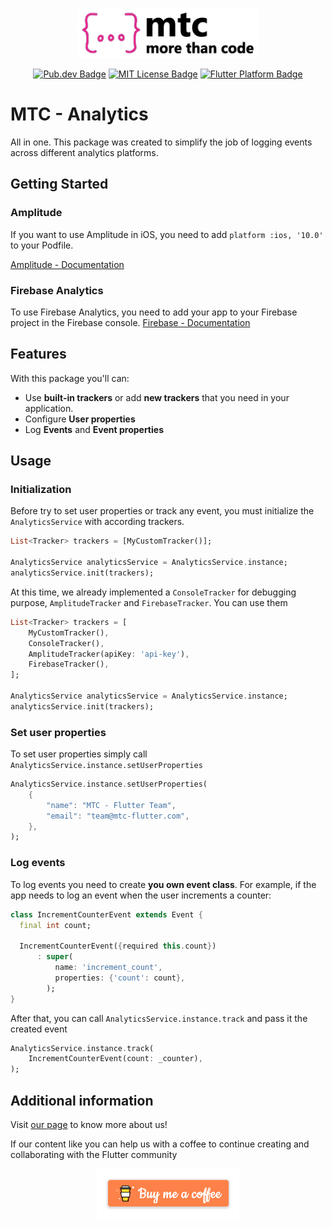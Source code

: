 <p align="center">
	<img src="https://raw.githubusercontent.com/crab-team/mtc-analytics/main/assets/mtc_logo.png" height="80" alt="MTC Logo" />
</p>

<p align="center">
    <a href="https://pub.dev/packages/mtc_analytics"><img src="https://img.shields.io/pub/v/mtc_analytics.svg" alt="Pub.dev Badge"></a>
    <a href="https://opensource.org/licenses/MIT"><img src="https://img.shields.io/badge/license-MIT-purple.svg" alt="MIT License Badge"></a>
    <a href="https://github.com/crab-team/mtc-analytics"><img src="https://img.shields.io/badge/platform-flutter-ff69b4.svg" alt="Flutter Platform Badge"></a>
</p>

# MTC - Analytics

All in one. This package was created to simplify the job of logging events across different analytics platforms.

## Getting Started

### Amplitude

If you want to use Amplitude in iOS, you need to add `platform :ios, '10.0'` to your Podfile.

[Amplitude - Documentation](https://www.docs.developers.amplitude.com/data/sdks/flutter/)

### Firebase Analytics

To use Firebase Analytics, you need to add your app to your Firebase project in the Firebase console.
[Firebase - Documentation](https://firebase.google.com/docs/analytics/get-started?platform=flutter)

## Features

With this package you'll can:

-   Use **built-in trackers** or add **new trackers** that you need in your application.
-   Configure **User properties**
-   Log **Events** and **Event properties**

## Usage

### Initialization

Before try to set user properties or track any event, you must initialize the `AnalyticsService` with according trackers.

```dart
List<Tracker> trackers = [MyCustomTracker()];

AnalyticsService analyticsService = AnalyticsService.instance;
analyticsService.init(trackers);
```

At this time, we already implemented a `ConsoleTracker` for debugging purpose, `AmplitudeTracker` and `FirebaseTracker`. You can use them

```dart
List<Tracker> trackers = [
    MyCustomTracker(),
    ConsoleTracker(),
    AmplitudeTracker(apiKey: 'api-key'),
    FirebaseTracker(),
];

AnalyticsService analyticsService = AnalyticsService.instance;
analyticsService.init(trackers);
```

### Set user properties

To set user properties simply call `AnalyticsService.instance.setUserProperties`

```dart
AnalyticsService.instance.setUserProperties(
    {
        "name": "MTC - Flutter Team",
        "email": "team@mtc-flutter.com",
    },
);
```

### Log events

To log events you need to create **you own event class**. For example, if the app needs to log an event when the user increments a counter:

```dart
class IncrementCounterEvent extends Event {
  final int count;

  IncrementCounterEvent({required this.count})
      : super(
          name: 'increment_count',
          properties: {'count': count},
        );
}
```

After that, you can call `AnalyticsService.instance.track` and pass it the created event

```dart
AnalyticsService.instance.track(
    IncrementCounterEvent(count: _counter),
);
```

## Additional information

Visit [our page](https://mtc-flutter.com) to know more about us!

If our content like you can help us with a coffee to continue creating and collaborating with the Flutter community
<br>

<p align="center">
    <a href="https://www.buymeacoffee.com/morethancode">
        <img src="https://raw.githubusercontent.com/crab-team/mtc-analytics/main/assets/bmc.png" height="80" alt="Buy a coffe button" />
    </a>
</p>
